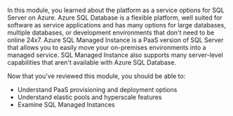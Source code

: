 In this module, you learned about the platform as a service options for SQL Server on Azure. Azure SQL Database is a flexible platform, well suited for software as service applications and has many options for large databases, multiple databases, or development environments that don't need to be online 24x7. Azure SQL Managed Instance is a PaaS version of SQL Server that allows you to easily move your on-premises environments into a managed service. SQL Managed Instance also supports many server-level capabilities that aren't available with Azure SQL Database.

Now that you've reviewed this module, you should be able to:

- Understand PaaS provisioning and deployment options
- Understand elastic pools and hyperscale features
- Examine SQL Managed Instances

